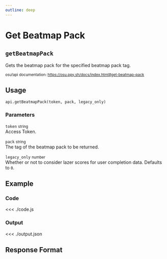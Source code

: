 ```yaml
---
outline: deep
---
```


# Get Beatmap Pack <Badge type="info" text="GET"/>

## `getBeatmapPack`

Gets the beatmap pack for the specified beatmap pack tag.

<small>osu!api documentation: https://osu.ppy.sh/docs/index.html#get-beatmap-pack</small>

## Usage

`api.getBeatmapPack(token, pack, legacy_only)`

### Parameters

`token` <small>string</small><br>
Access Token.

`pack` <small>string</small><br>
The tag of the beatmap pack to be returned.

`legacy_only` <small>number</small> <Badge type="tip" text="optional" /><br>
Whether or not to consider lazer scores for user completion data. Defaults to `0`.

## Example

### Code
<<< ./code.js

### Output
<<< ./output.json

## Response Format

<!--@include: ./response.md-->